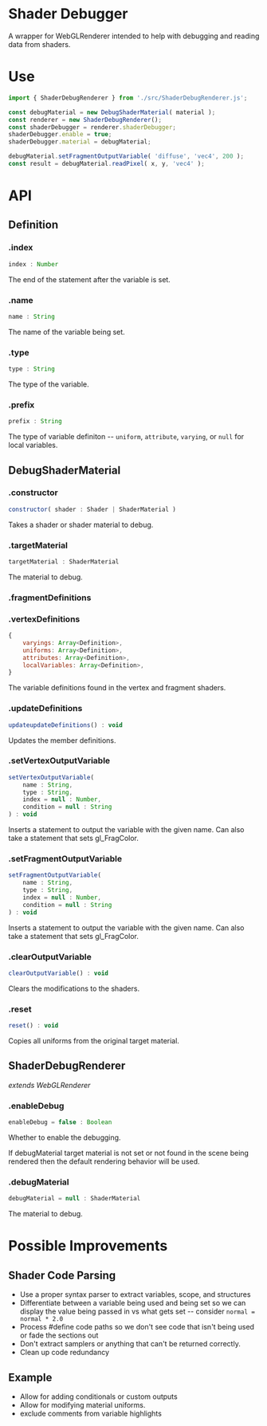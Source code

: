 # Shader Debugger

A wrapper for WebGLRenderer intended to help with debugging and reading data from shaders.

# Use

```js
import { ShaderDebugRenderer } from './src/ShaderDebugRenderer.js';

const debugMaterial = new DebugShaderMaterial( material );
const renderer = new ShaderDebugRenderer();
const shaderDebugger = renderer.shaderDebugger;
shaderDebugger.enable = true;
shaderDebugger.material = debugMaterial;

debugMaterial.setFragmentOutputVariable( 'diffuse', 'vec4', 200 );
const result = debugMaterial.readPixel( x, y, 'vec4' );
```

# API

## Definition

### .index

```js
index : Number
```

The end of the statement after the variable is set.

### .name

```js
name : String
```

The name of the variable being set.

### .type

```js
type : String
```

The type of the variable.

### .prefix

```js
prefix : String
```

The type of variable definiton -- `uniform`, `attribute`, `varying`, or `null` for local variables.

## DebugShaderMaterial

### .constructor

```js
constructor( shader : Shader | ShaderMaterial )
```

Takes a shader or shader material to debug.

### .targetMaterial

```js
targetMaterial : ShaderMaterial
```

The material to debug.

### .fragmentDefinitions
### .vertexDefinitions

```js
{
	varyings: Array<Definition>,
	uniforms: Array<Definition>,
	attributes: Array<Definition>,
	localVariables: Array<Definition>,
}
```

The variable definitions found in the vertex and fragment shaders.

### .updateDefinitions

```js
updateupdateDefinitions() : void
```

Updates the member definitions.

### .setVertexOutputVariable

```js
setVertexOutputVariable(
	name : String,
	type : String,
	index = null : Number,
	condition = null : String
) : void
```

Inserts a statement to output the variable with the given name. Can also take a statement that sets gl_FragColor.

### .setFragmentOutputVariable

```js
setFragmentOutputVariable(
	name : String,
	type : String,
	index = null : Number,
	condition = null : String
) : void
```

Inserts a statement to output the variable with the given name. Can also take a statement that sets gl_FragColor.

### .clearOutputVariable

```js
clearOutputVariable() : void
```

Clears the modifications to the shaders.

### .reset

```js
reset() : void
```

Copies all uniforms from the original target material.

## ShaderDebugRenderer

_extends WebGLRenderer_

### .enableDebug

```js
enableDebug = false : Boolean
```

Whether to enable the debugging.

If debugMaterial target material is not set or not found in the scene being rendered then the default rendering behavior will be used.

### .debugMaterial

```js
debugMaterial = null : ShaderMaterial
```

The material to debug.

# Possible Improvements

## Shader Code Parsing
- Use a proper syntax parser to extract variables, scope, and structures
- Differentiate between a variable being used and being set so we can display the value being passed in vs what gets set -- consider `normal = normal * 2.0`
- Process #define code paths so we don't see code that isn't being used or fade the sections out
- Don't extract samplers or anything that can't be returned correctly.
- Clean up code redundancy

## Example
- Allow for adding conditionals or custom outputs
- Allow for modifying material uniforms.
- exclude comments from variable highlights
